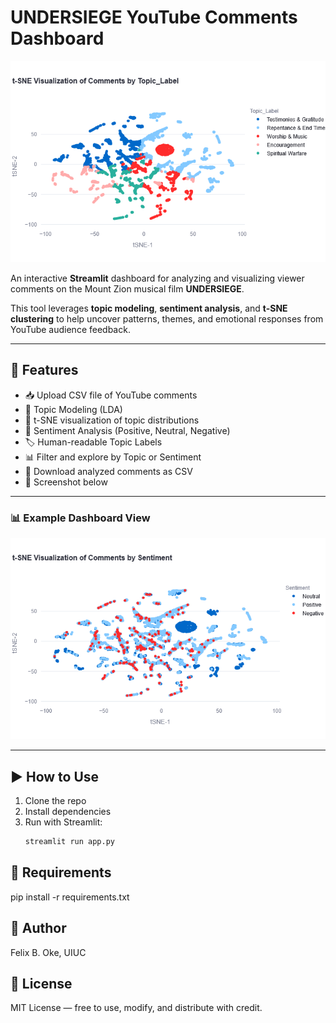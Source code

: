 # UNDERSIEGE YouTube Comments Dashboard
![Dashboard Screenshot](newplot(9).png)


An interactive **Streamlit** dashboard for analyzing and visualizing viewer comments on the Mount Zion musical film **UNDERSIEGE**.

This tool leverages **topic modeling**, **sentiment analysis**, and **t-SNE clustering** to help uncover patterns, themes, and emotional responses from YouTube audience feedback.

---

## 🚀 Features

- 📥 Upload CSV file of YouTube comments
- 🧠 Topic Modeling (LDA)
- 🎯 t-SNE visualization of topic distributions
- 💬 Sentiment Analysis (Positive, Neutral, Negative)
- 🏷️ Human-readable Topic Labels
- 📊 Filter and explore by Topic or Sentiment
- 📎 Download analyzed comments as CSV
- 📸 Screenshot below

---

### 📊 Example Dashboard View

![Dashboard Screenshot](newplot(8).png)

---

## ▶️ How to Use

1. Clone the repo
2. Install dependencies
3. Run with Streamlit:
   ```bash
   streamlit run app.py

## 🧰 Requirements
pip install -r requirements.txt

## 👤 Author

Felix B. Oke,
UIUC

## 📄 License


MIT License — free to use, modify, and distribute with credit.
